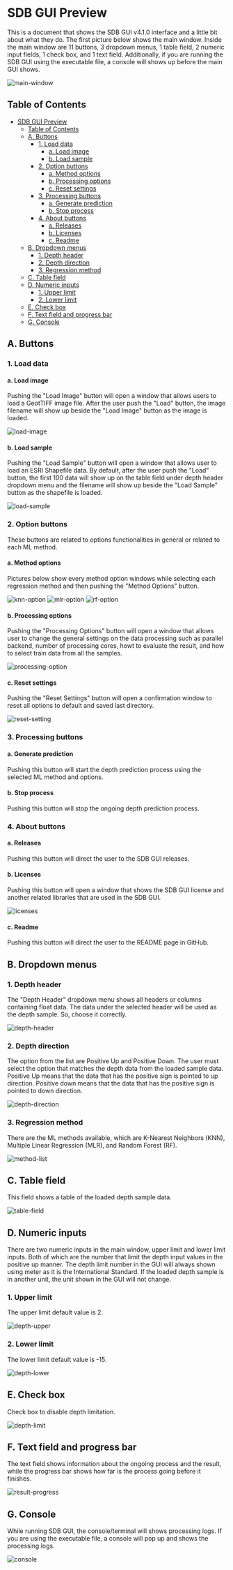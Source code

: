 # SDB GUI Preview

This is a document that shows the SDB GUI v4.1.0 interface and a little bit about what they do. The first picture below shows the main window. Inside the main window are 11 buttons, 3 dropdown menus, 1 table field, 2 numeric input fields, 1 check box, and 1 text field. Additionally, if you are running the SDB GUI using the executable file, a console will shows up before the main GUI shows.

![main-window](./fig/main_window.png)

## Table of Contents

- [SDB GUI Preview](#sdb-gui-preview)
  - [Table of Contents](#table-of-contents)
  - [A. Buttons](#a-buttons)
    - [1. Load data](#1-load-data)
      - [a. Load image](#a-load-image)
      - [b. Load sample](#b-load-sample)
    - [2. Option buttons](#2-option-buttons)
      - [a. Method options](#a-method-options)
      - [b. Processing options](#b-processing-options)
      - [c. Reset settings](#c-reset-settings)
    - [3. Processing buttons](#3-processing-buttons)
      - [a. Generate prediction](#a-generate-prediction)
      - [b. Stop process](#b-stop-process)
    - [4. About buttons](#4-about-buttons)
      - [a. Releases](#a-releases)
      - [b. Licenses](#b-licenses)
      - [c. Readme](#c-readme)
  - [B. Dropdown menus](#b-dropdown-menus)
    - [1. Depth header](#1-depth-header)
    - [2. Depth direction](#2-depth-direction)
    - [3. Regression method](#3-regression-method)
  - [C. Table field](#c-table-field)
  - [D. Numeric inputs](#d-numeric-inputs)
    - [1. Upper limit](#1-upper-limit)
    - [2. Lower limit](#2-lower-limit)
  - [E. Check box](#e-check-box)
  - [F. Text field and progress bar](#f-text-field-and-progress-bar)
  - [G. Console](#g-console)

## A. Buttons

### 1. Load data

#### a. Load image

Pushing the "Load Image" button will open a window that allows users to load a GeotTIFF image file. After the user push the "Load" button, the image filename will show up beside the "Load Image" button as the image is loaded.

![load-image](./fig/load_image_window.png)

#### b. Load sample

Pushing the "Load Sample" button will open a window that allows user to load an ESRI Shapefile data. By default, after the user push the "Load" button, the first 100 data will show up on the table field under depth header dropdown menu and the filename will show up beside the "Load Sample" button as the shapefile is loaded.

![load-sample](./fig/load_sample_window.png)

### 2. Option buttons

These buttons are related to options functionalities in general or related to each ML method.

#### a. Method options

Pictures below show every method option windows while selecting each regression method and then pushing the "Method Options" button.

![knn-option](./fig/knn_option_window.png) ![mlr-option](./fig/mlr_option_window.png) ![rf-option](./fig/rf_option_window.png)

#### b. Processing options

Pushing the "Processing Options" button will open a window that allows user to change the general settings on the data processing such as parallel backend, number of processing cores, howt to evaluate the result, and how to select train data from all the samples.

![processing-option](./fig/processing_option_window.png)

#### c. Reset settings

Pushing the "Reset Settings" button will open a confirmation window to reset all options to default and saved last directory.

![reset-setting](./fig/reset_setting_window.png)

### 3. Processing buttons

#### a. Generate prediction

Pushing this button will start the depth prediction process using the selected ML method and options.

#### b. Stop process

Pushing this button will stop the ongoing depth prediction process.

### 4. About buttons

#### a. Releases

Pushing this button will direct the user to the SDB GUI releases.

#### b. Licenses

Pushing this button will open a window that shows the SDB GUI license and another related libraries that are used in the SDB GUI.

![licenses](./fig/license_window.png)

#### c. Readme

Pushing this button will direct the user to the README page in GitHub.

## B. Dropdown menus

### 1. Depth header

The "Depth Header" dropdown menu shows all headers or columns containing float data. The data under the selected header will be used as the depth sample. So, choose it correctly.

![depth-header](./fig/depth_header_list.png)

### 2. Depth direction

The option from the list are Positive Up and Positive Down. The user must select the option that matches the depth data from the loaded sample data. Positive Up means that the data that has the positive sign is pointed to up direction. Positive down means that the data that has the positive sign is pointed to down direction.

![depth-direction](./fig/depth_direction_list.png)

### 3. Regression method

There are the ML methods available, which are K-Nearest Neighbors (KNN), Multiple Linear Regression (MLR), and Random Forest (RF).

![method-list](./fig/method_list.png)

## C. Table field

This field shows a table of the loaded depth sample data.

![table-field](./fig/table_field.png)

## D. Numeric inputs

There are two numeric inputs in the main window, upper limit and lower limit inputs. Both of which are the number that limit the depth input values in the positive up manner. The depth limit number in the GUI will always shown using meter as it is the International Standard. If the loaded depth sample is in another unit, the unit shown in the GUI will not change.

### 1. Upper limit

The upper limit default value is 2.

![depth-upper](./fig/depth_upper_limit.png)

### 2. Lower limit

The lower limit default value is -15.

![depth-lower](./fig/depth_lower_limit.png)

## E. Check box

Check box to disable depth limitation.

![depth-limit](./fig/depth_limit_checkbox.png)

## F. Text field and progress bar

The text field shows information about the ongoing process and the result, while the progress bar shows how far is the process going before it finishes.

![result-progress](./fig/result_progress.png)

## G. Console

While running SDB GUI, the console/terminal will shows processing logs. If you are using the executable file, a console will pop up and shows the processing logs.

![console](./fig/console.png)

